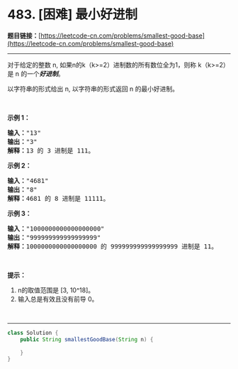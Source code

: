 # 483. [困难] 最小好进制

**题目链接：**[https://leetcode-cn.com/problems/smallest-good-base](https://leetcode-cn.com/problems/smallest-good-base)

---

<div class="content__1Y2H">
 <div class="notranslate">
  <p>对于给定的整数 n, 如果n的k（k&gt;=2）进制数的所有数位全为1，则称&nbsp;k（k&gt;=2）是 n 的一个<em><strong>好进制</strong></em>。</p> 
  <p>以字符串的形式给出 n, 以字符串的形式返回 n 的最小好进制。</p> 
  <p>&nbsp;</p> 
  <p><strong>示例 1：</strong></p> 
  <pre class="language-text"><strong>输入：</strong>"13"
<strong>输出：</strong>"3"
<strong>解释：</strong>13 的 3 进制是 111。
</pre> 
  <p><strong>示例 2：</strong></p> 
  <pre class="language-text"><strong>输入：</strong>"4681"
<strong>输出：</strong>"8"
<strong>解释：</strong>4681 的 8 进制是 11111。
</pre> 
  <p><strong>示例 3：</strong></p> 
  <pre class="language-text"><strong>输入：</strong>"1000000000000000000"
<strong>输出：</strong>"999999999999999999"
<strong>解释：</strong>1000000000000000000 的 999999999999999999 进制是 11。
</pre> 
  <p>&nbsp;</p> 
  <p><strong>提示：</strong></p> 
  <ol> 
   <li>n的取值范围是&nbsp;[3, 10^18]。</li> 
   <li>输入总是有效且没有前导 0。</li> 
  </ol> 
  <p>&nbsp;</p> 
 </div>
</div>

---

```java
class Solution {
    public String smallestGoodBase(String n) {
        
    }
}
```